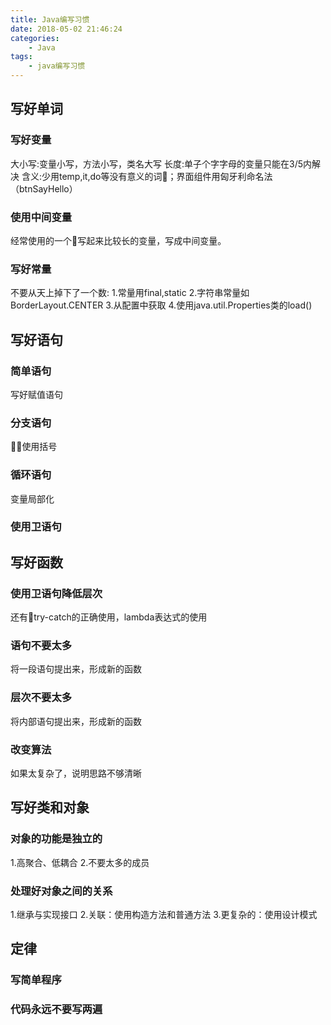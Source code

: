 ```yaml
---
title: Java编写习惯
date: 2018-05-02 21:46:24
categories: 
    - Java
tags:
    - java编写习惯
---
```


## 写好单词

### 写好变量
大小写:变量小写，方法小写，类名大写
长度:单子个字字母的变量只能在3/5内解决
含义:少用temp,it,do等没有意义的词；界面组件用匈牙利命名法（btnSayHello）

### 使用中间变量
经常使用的一个写起来比较长的变量，写成中间变量。

### 写好常量
不要从天上掉下了一个数:
1.常量用final,static
2.字符串常量如BorderLayout.CENTER
3.从配置中获取
4.使用java.util.Properties类的load()

## 写好语句

### 简单语句
写好赋值语句
### 分支语句
使用括号
### 循环语句
变量局部化

### 使用卫语句

## 写好函数
### 使用卫语句降低层次
还有try-catch的正确使用，lambda表达式的使用
### 语句不要太多
将一段语句提出来，形成新的函数
### 层次不要太多
将内部语句提出来，形成新的函数
### 改变算法
如果太复杂了，说明思路不够清晰
## 写好类和对象

### 对象的功能是独立的
1.高聚合、低耦合
2.不要太多的成员

### 处理好对象之间的关系
1.继承与实现接口
2.关联：使用构造方法和普通方法
3.更复杂的：使用设计模式

## 定律
### 写简单程序
### 代码永远不要写两遍
